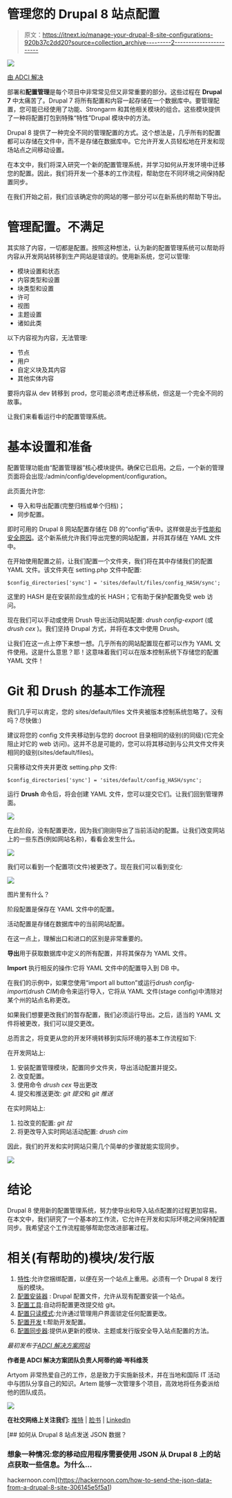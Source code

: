 # 管理您的 Drupal 8 站点配置

> 原文：<https://itnext.io/manage-your-drupal-8-site-configurations-920b37c2dd20?source=collection_archive---------2----------------------->

![](img/2c97a8d2b14af4e35789a9adfd27a970.png)

[由 ADCI 解决](https://www.adcisolutions.com/?utm_source=medium&utm_medium=referral&utm_campaign=medium-story-manage-drupal-config-mainwebsite&utm_content=medium-story-manage-drupal-config-intext)

部署和**配置管理**是每个项目中非常常见但又非常重要的部分。这些过程在 **Drupal 7** 中太痛苦了。Drupal 7 将所有配置和内容一起存储在一个数据库中。要管理配置，您可能已经使用了功能、Strongarm 和其他相关模块的组合。这些模块提供了一种将配置打包到特殊“特性”Drupal 模块中的方法。

Drupal 8 提供了一种完全不同的管理配置的方式。这个想法是，几乎所有的配置都可以存储在文件中，而不是存储在数据库中。它允许开发人员轻松地在开发和现场站点之间移动设置。

在本文中，我们将深入研究一个新的配置管理系统，并学习如何从开发环境中迁移您的配置。因此，我们将开发一个基本的工作流程，帮助您在不同环境之间保持配置同步。

在我们开始之前，我们应该确定你的网站的哪一部分可以在新系统的帮助下导出。

# 管理配置。不满足

其实除了内容，一切都是配置。按照这种想法，认为新的配置管理系统可以帮助将内容从开发网站转移到生产网站是错误的。使用新系统，您可以管理:

*   模块设置和状态
*   内容类型和设置
*   块类型和设置
*   许可
*   视图
*   主题设置
*   诸如此类

以下内容视为内容，无法管理:

*   节点
*   用户
*   自定义块及其内容
*   其他实体内容

要将内容从 dev 转移到 prod，您可能必须考虑迁移系统，但这是一个完全不同的故事。

让我们来看看运行中的配置管理系统。

# 基本设置和准备

配置管理功能由“配置管理器”核心模块提供。确保它已启用。之后，一个新的管理页面将会出现:/admin/config/development/configuration。

此页面允许您:

*   导入和导出配置(完整归档或单个归档)；
*   同步配置。

即时可用的 Drupal 8 网站配置存储在 DB 的“config”表中。这样做是出于[性能和安全原因](https://www.drupal.org/node/2241059)。这个新系统允许我们导出完整的网站配置，并将其存储在 YAML 文件中。

在开始使用配置之前，让我们配置一个文件夹，我们将在其中存储我们的配置 YAML 文件。该文件夹在 setting.php 文件中配置:

```
$config_directories['sync'] = 'sites/default/files/config_HASH/sync';
```

这里的 HASH 是在安装阶段生成的长 HASH；它有助于保护配置免受 web 访问。

现在我们可以手动或使用 Drush 导出活动网站配置: *drush config-export* (或 *drush cex* )。我们坚持 Drupal 方式，并将在本文中使用 Drush。

让我们在这一点上停下来想一想。几乎所有的网站配置现在都可以作为 YAML 文件使用。这是什么意思？耶！这意味着我们可以在版本控制系统下存储您的配置 YAML 文件！

# Git 和 Drush 的基本工作流程

我们几乎可以肯定，您的 sites/default/files 文件夹被版本控制系统忽略了。没有吗？尽快做:)

建议将您的 config 文件夹移动到与您的 docroot 目录相同的级别(的同级)(它完全阻止对它的 web 访问)。这并不总是可能的，您可以将其移动到与公共文件文件夹相同的级别(sites/default/files)。

只需移动文件夹并更改 setting.php 文件:

```
$config_directories['sync'] = 'sites/default/config_HASH/sync';
```

运行 **Drush** 命令后，将会创建 YAML 文件，您可以提交它们。让我们回到管理界面。

![](img/3d353c5ac37dcc289b22f29c9428f211.png)

在此阶段，没有配置更改，因为我们刚刚导出了当前活动的配置。让我们改变网站上的一些东西(例如网站名称)，看看会发生什么。

![](img/95597724405bd0bc1f439cecba721f40.png)

我们可以看到一个配置项(文件)被更改了。现在我们可以看到变化:

![](img/cf4d87c225695339ce9ca5d9d78c275f.png)

图片里有什么？

阶段配置是保存在 YAML 文件中的配置。

活动配置是存储在数据库中的当前网站配置。

在这一点上，理解出口和进口的区别是非常重要的。

**导出**用于获取数据库中定义的所有配置，并将其保存为 YAML 文件。

**Import** 执行相反的操作:它将 YAML 文件中的配置导入到 DB 中。

在我们的示例中，如果您使用“import all button”或运行*drush config-import*(*drush CIM*)命令来运行导入，它将从 YAML 文件(stage config)中清除对某个州的站点名称更改。

如果我们想要更改我们的暂存配置，我们必须运行导出。之后，适当的 YAML 文件将被更改，我们可以提交更改。

总而言之，将变更从您的开发环境转移到实际环境的基本工作流程如下:

在开发网站上:

1.  安装配置管理模块，配置同步文件夹，导出活动配置并提交。
2.  改变配置。
3.  使用命令 *drush cex* 导出更改
4.  提交和推送更改: *git 提交*和 *git 推送*

在实时网站上:

1.  拉改变的配置: *git 拉*
2.  将更改导入实时网站活动配置: *drush cim*

因此，我们的开发和实时网站只需几个简单的步骤就能实现同步。

![](img/754d3256b012896e5c7ea70e3668d52a.png)

# 结论

Drupal 8 使用新的配置管理系统，努力使导出和导入站点配置的过程更加容易。在本文中，我们研究了一个基本的工作流，它允许在开发和实际环境之间保持配置同步。我希望这个工作流程能够帮助您改进部署过程。

# 相关(有帮助的)模块/发行版

1.  [特性](https://www.drupal.org/project/features):允许您捆绑配置，以便在另一个站点上重用。必须有一个 Drupal 8 发行版的模块。
2.  [配置安装器](https://www.drupal.org/project/config_installer) : Drupal 配置文件，允许从现有配置安装一个站点。
3.  [配置工具](https://www.drupal.org/project/config_tools):自动将配置更改提交给 git。
4.  [配置只读模式](https://www.drupal.org/project/config_readonly):允许通过管理用户界面锁定任何配置更改。
5.  [配置开发](https://www.drupal.org/project/config_devel) t:帮助开发配置。
6.  [配置同步器](https://www.drupal.org/project/config_sync):提供从更新的模块、主题或发行版安全导入站点配置的方法。

*最初发布于*[*ADCI 解决方案网站*](https://www.adcisolutions.com/knowledge/manage-your-drupal-8-site-configurations?utm_source=medium&utm_medium=referral&utm_campaign=medium-story-manage-drupal-config-article&utm_content=medium-story-manage-drupal-config-intext)

**作者是 ADCI 解决方案团队负责人阿蒂约姆·岑科维茨**

Artyom 非常热爱自己的工作，总是致力于实施新技术，并在当地和国际 IT 活动中与团队分享自己的知识。Artem 能够一次管理多个项目，高效地将任务委派给他的团队成员。

![](img/73bcb62bbfda355e913e5b86e2193e46.png)

**在社交网络上关注我们:** [推特](https://twitter.com/ADCISolutions) | [脸书](https://www.facebook.com/adcisolutions/) | [LinkedIn](https://www.linkedin.com/company/adci-solutions/)

[](https://hackernoon.com/how-to-send-the-json-data-from-a-drupal-8-site-306145e5f5a1) [## 如何从 Drupal 8 站点发送 JSON 数据？

### 想象一种情况:您的移动应用程序需要使用 JSON 从 Drupal 8 上的站点获取一些信息。为什么…

hackernoon.com](https://hackernoon.com/how-to-send-the-json-data-from-a-drupal-8-site-306145e5f5a1)
